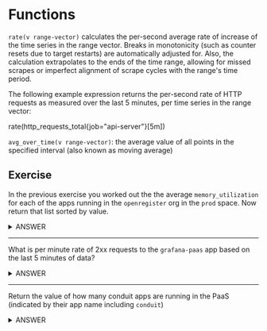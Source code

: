 # Functions

`rate(v range-vector)` calculates the per-second average rate of increase of the time series in the range vector. Breaks in monotonicity (such as counter resets due to target restarts) are automatically adjusted for. Also, the calculation extrapolates to the ends of the time range, allowing for missed scrapes or imperfect alignment of scrape cycles with the range's time period.

The following example expression returns the per-second rate of HTTP requests as measured over the last 5 minutes, per time series in the range vector:

rate(http_requests_total{job="api-server"}[5m])

`avg_over_time(v range-vector)`: the average value of all points in the specified interval (also known as moving average)

## Exercise

In the previous exercise you worked out the the average `memory_utilization` for each of the apps running in the `openregister` org in the `prod` space. Now return that list sorted by value.

<details>
  <summary>ANSWER</summary><p>

  ```sort(avg(memory_utilization{org="openregister", space="prod"}) by (app))```

or even better

  ```sort(avg(memory_utilization{org="openregister", space="prod"}) without (exported_instance))```

</p>
</details>

------

What is per minute rate of 2xx requests to the `grafana-paas` app based on the last 5 minutes of data?

<details>
  <summary>ANSWER</summary><p>

  ```rate(requests{app="grafana-paas", status_range="2xx", job="observe-paas-prometheus-exporter"}[5m]) * 60```

</p>
</details>

------

Return the value of how many conduit apps are running in the PaaS (indicated by their app name including `conduit`)

<details>
  <summary>ANSWER</summary><p>

  ```count(cpu{app=~".*conduit.*"})``` or similar

</p>
</details>
